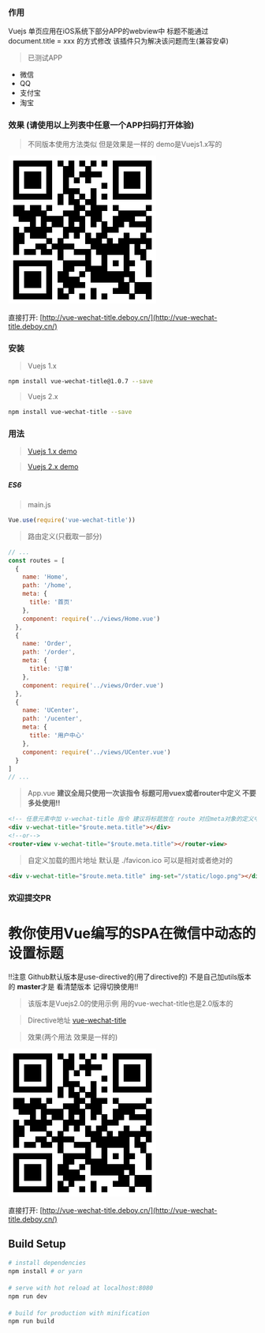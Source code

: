 ### 作用
Vuejs 单页应用在iOS系统下部分APP的webview中 标题不能通过 document.title = xxx 的方式修改
该插件只为解决该问题而生(兼容安卓)

> 已测试APP

 - 微信
 - QQ
 - 支付宝
 - 淘宝

### 效果 (请使用以上列表中任意一个APP扫码打开体验)

> 不同版本使用方法类似 但是效果是一样的 demo是Vuejs1.x写的

![预览](./preview.png)

直接打开: [http://vue-wechat-title.deboy.cn/](http://vue-wechat-title.deboy.cn/)

### 安装

> Vuejs 1.x

```bash
npm install vue-wechat-title@1.0.7 --save
```

> Vuejs 2.x

```bash
npm install vue-wechat-title --save
```

### 用法 

> [Vuejs 1.x demo](https://github.com/deboyblog/vue-wechat-title-demo/tree/use-directive)

> [Vuejs 2.x demo](https://github.com/deboyblog/vue-wechat-title-demo/tree/2.0)

##### ES6
> main.js

```js
Vue.use(require('vue-wechat-title'))
```
> 路由定义(只截取一部分)

```js
// ...
const routes = [
  {
    name: 'Home',
    path: '/home',
    meta: {
      title: '首页'
    },
    component: require('../views/Home.vue')
  },
  {
    name: 'Order',
    path: '/order',
    meta: {
      title: '订单'
    },
    component: require('../views/Order.vue')
  },
  {
    name: 'UCenter',
    path: '/ucenter',
    meta: {
      title: '用户中心'
    },
    component: require('../views/UCenter.vue')
  }
]
// ...
```

> App.vue **建议全局只使用一次该指令 标题可用vuex或者router中定义 不要多处使用!!**

```html
<!-- 任意元素中加 v-wechat-title 指令 建议将标题放在 route 对应meta对象的定义中 -->
<div v-wechat-title="$route.meta.title"></div>
<!--or-->
<router-view v-wechat-title="$route.meta.title"></router-view>
```

> 自定义加载的图片地址 默认是 ./favicon.ico 可以是相对或者绝对的

```html
<div v-wechat-title="$route.meta.title" img-set="/static/logo.png"></div>
```

### 欢迎提交PR




# 教你使用Vue编写的SPA在微信中动态的设置标题

!!注意 Github默认版本是use-directive的(用了directive的) 不是自己加utils版本的 **master**才是 看清楚版本 记得切换使用!!

> 该版本是Vuejs2.0的使用示例 用的vue-wechat-title也是2.0版本的

> Directive地址 [vue-wechat-title](https://github.com/deboyblog/vue-wechat-title)

> 效果(两个用法 效果是一样的)

![预览](./preview.png)

直接打开: [http://vue-wechat-title.deboy.cn/](http://vue-wechat-title.deboy.cn/)


## Build Setup

``` bash
# install dependencies
npm install # or yarn

# serve with hot reload at localhost:8080
npm run dev

# build for production with minification
npm run build
```
